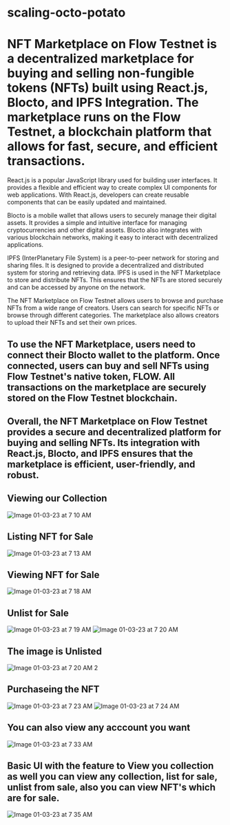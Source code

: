 # scaling-octo-potato

# NFT Marketplace on Flow Testnet is a decentralized marketplace for buying and selling non-fungible tokens (NFTs) built using React.js, Blocto, and IPFS Integration. The marketplace runs on the Flow Testnet, a blockchain platform that allows for fast, secure, and efficient transactions.

React.js is a popular JavaScript library used for building user interfaces. It provides a flexible and efficient way to create complex UI components for web applications. With React.js, developers can create reusable components that can be easily updated and maintained.

Blocto is a mobile wallet that allows users to securely manage their digital assets. It provides a simple and intuitive interface for managing cryptocurrencies and other digital assets. Blocto also integrates with various blockchain networks, making it easy to interact with decentralized applications.

IPFS (InterPlanetary File System) is a peer-to-peer network for storing and sharing files. It is designed to provide a decentralized and distributed system for storing and retrieving data. IPFS is used in the NFT Marketplace to store and distribute NFTs. This ensures that the NFTs are stored securely and can be accessed by anyone on the network.

The NFT Marketplace on Flow Testnet allows users to browse and purchase NFTs from a wide range of creators. Users can search for specific NFTs or browse through different categories. The marketplace also allows creators to upload their NFTs and set their own prices.

## To use the NFT Marketplace, users need to connect their Blocto wallet to the platform. Once connected, users can buy and sell NFTs using Flow Testnet's native token, FLOW. All transactions on the marketplace are securely stored on the Flow Testnet blockchain.

## Overall, the NFT Marketplace on Flow Testnet provides a secure and decentralized platform for buying and selling NFTs. Its integration with React.js, Blocto, and IPFS ensures that the marketplace is efficient, user-friendly, and robust.


##  Viewing our Collection 
![Image 01-03-23 at 7 10 AM](https://user-images.githubusercontent.com/66848339/222024916-52dc0e70-bd47-4425-a267-236c5edbe8bc.JPG)

##  Listing NFT for Sale
![Image 01-03-23 at 7 13 AM](https://user-images.githubusercontent.com/66848339/222025063-52de5cc3-f09a-4f6e-905f-50eed55a41a6.JPG)

##  Viewing NFT for Sale 
![Image 01-03-23 at 7 18 AM](https://user-images.githubusercontent.com/66848339/222025168-2817f35b-b4d0-4923-b58c-9231fa8b58b0.JPG)

##  Unlist for Sale 
![Image 01-03-23 at 7 19 AM](https://user-images.githubusercontent.com/66848339/222025258-ff81abf4-34de-4e46-bcd8-dd4862645286.JPG)
![Image 01-03-23 at 7 20 AM](https://user-images.githubusercontent.com/66848339/222025315-8d3ac90e-f58d-44cf-a7b6-3871a22e3b6c.JPG)
## The image is Unlisted
![Image 01-03-23 at 7 20 AM 2](https://user-images.githubusercontent.com/66848339/222025377-b9969638-db8e-4e12-a8fc-194ccddd3a1c.JPG)

## Purchaseing the NFT 
![Image 01-03-23 at 7 23 AM](https://user-images.githubusercontent.com/66848339/222025605-14777635-1781-4667-a527-b4c8461d6b51.JPG)
![Image 01-03-23 at 7 24 AM](https://user-images.githubusercontent.com/66848339/222025643-9cdd4cd0-02c8-4e28-b4c0-a9d0179d4e16.JPG)

## You can also view any acccount you want 
![Image 01-03-23 at 7 33 AM](https://user-images.githubusercontent.com/66848339/222025881-0e5d64c9-69c0-4dbf-bed0-f17b7522bdf7.JPG)

## Basic UI with the feature to View you collection as well you can view any collection, list for sale, unlist from sale, also you can view NFT's which are for sale.
![Image 01-03-23 at 7 35 AM](https://user-images.githubusercontent.com/66848339/222026291-20330a83-daca-40a2-97b8-0bb76ae553f5.JPG)

